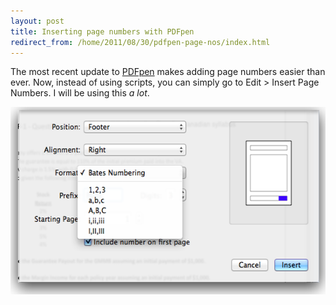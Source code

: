 ```yaml
---
layout: post
title: Inserting page numbers with PDFpen
redirect_from: /home/2011/08/30/pdfpen-page-nos/index.html
---
```

<p>The most recent update to <a href="http://smilesoftware.com/PDFpen/index.html">PDFpen</a> makes adding page numbers easier than ever. Now, instead of using scripts, you can simply go to Edit &gt; Insert Page Numbers. I will be using this <em>a lot</em>.</p>
<p><img style="display: block; margin-left: auto; margin-right: auto;" title="pdfpen-page-numbering-pe.png" src="/img/pdfpen-page-numbering-pe.png" border="0" alt="Pdfpen page numbering pe" width="549" height="300" /></p>
